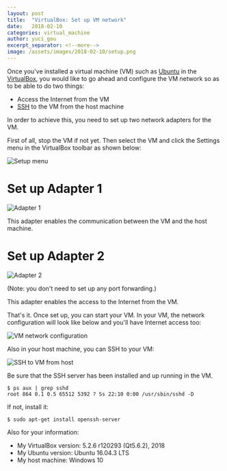 ```yaml
---
layout: post
title:  "VirtualBox: Set up VM network"
date:   2018-02-10
categories: virtual_machine
author: yuci_gou
excerpt_separator: <!--more-->
image: /assets/images/2018-02-10/setup.png
---
```


Once you've installed a virtual machine (VM) such as [Ubuntu][1] in the [VirtualBox][2], you would like to go ahead and configure the VM network so as to be able to do two things:
 - Access the Internet from the VM
 - [SSH][3] to the VM from the host machine

In order to achieve this, you need to set up two network adapters for the VM.

First of all, stop the VM if not yet. Then select the VM and click the Settings menu in the VirtualBox toolbar as shown below:

<img src="{{ site.baseurl }}/assets/images/2018-02-10/setup.png" class="post" alt="Setup menu">

<!--more-->

# Set up Adapter 1
<img src="{{ site.baseurl }}/assets/images/2018-02-10/adapter1.png" class="post" alt="Adapter 1">

This adapter enables the communication between the VM and the host machine.

# Set up Adapter 2
<img src="{{ site.baseurl }}/assets/images/2018-02-10/adapter2.png" class="post" alt="Adapter 2">

(Note: you don't need to set up any port forwarding.)

This adapter enables the access to the Internet from the VM. 

That's it. Once set up, you can start your VM. In your VM, the network configuration will look like below and you'll have Internet access too:

<img src="{{ site.baseurl }}/assets/images/2018-02-10/network-conf.png" class="post" alt="VM network configuration">

Also in your host machine, you can SSH to your VM:

<img src="{{ site.baseurl }}/assets/images/2018-02-10/ssh.png" class="post" alt="SSH to VM from host">

Be sure that the SSH server has been installed and up running in the VM.

    $ ps aux | grep sshd
    root 864 0.1 0.5 65512 5392 ? Ss 22:10 0:00 /usr/sbin/sshd -D

If not, install it:

    $ sudo apt-get install openssh-server

Also for your information:

 - My VirtualBox version: 5.2.6 r120293 (Qt5.6.2), 2018
 - My Ubuntu version: Ubuntu 16.04.3 LTS
 - My host machine: Windows 10

[1]: https://www.ubuntu.com/
[2]: https://www.virtualbox.org/
[3]: https://www.ssh.com/
